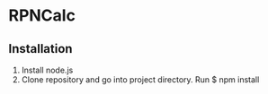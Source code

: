 # RPNCalc

## Installation
1) Install node.js
2) Clone repository and go into project directory. 
Run
$ npm install
